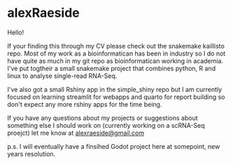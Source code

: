 # alexRaeside

Hello!

If your finding this through my CV please check out the snakemake kaillisto repo. 
Most of my work as a bioinformatican has been in industry so I do not have quite as much 
in my git repo as bioinformatican working in academia. I've put togtheir a small snakemake
project that combines python, R and linux to analyse single-read RNA-Seq.


I've also got a small Rshiny app in the simple_shiny repo but I am currently
focused on learning streamlit for webapps and quarto for report building so don't expect any more
rshiny apps for the time being.


If you have any questions about my projects or suggestions about something else I should
work on (currently working on a scRNA-Seq proejct) let me know at alexraeside@gmail.com



p.s. I will eventually have a finsihed Godot project here at somepoint, new years resolution.




<!---
HelloPasta/HelloPasta is a ✨ special ✨ repository because its `README.md` (this file) appears on your GitHub profile.
You can click the Preview link to take a look at your changes.
--->
